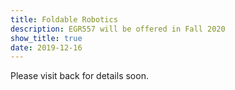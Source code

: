 ```yaml
---
title: Foldable Robotics
description: EGR557 will be offered in Fall 2020
show_title: true
date: 2019-12-16
---
```


Please visit back for details soon.
